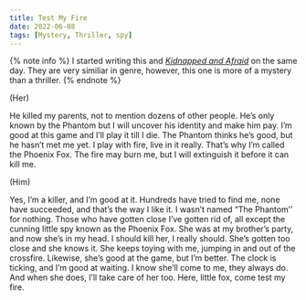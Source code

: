 ```yaml
---
title: Test My Fire
date: 2022-06-08
tags: [Mystery, Thriller, spy]
---
```

{% note info %}
I started writing this and [*Kidnapped and Afraid*](/books/kidnapped-and-afraid) on the same day. They are very similiar in genre, however, this one is more of a mystery than a thriller.
{% endnote %}

(Her)

He killed my parents, not to mention dozens of other people. He’s only known by the Phantom but I will uncover his identity and make him pay. I’m good at this game and I’ll play it till I die. The Phantom thinks he’s good, but he hasn’t met me yet. I play with fire, live in it really. That’s why I’m called the Phoenix Fox. The fire may burn me, but I will extinguish it before it can kill me.

(Him)

Yes, I’m a killer, and I’m good at it. Hundreds have tried to find me, none have succeeded, and that’s the way I like it. I wasn’t named “The Phantom’’ for nothing. Those who have gotten close I’ve gotten rid of, all except the cunning little spy known as the Phoenix Fox. She was at my brother’s party, and now she’s in my head. I should kill her, I really should. She’s gotten too close and she knows it. She keeps toying with me, jumping in and out of the crossfire. Likewise, she’s good at the game, but I’m better. The clock is ticking, and I’m good at waiting. I know she’ll come to me, they always do. And when she does, I’ll take care of her too. Here, little fox, come test my fire.